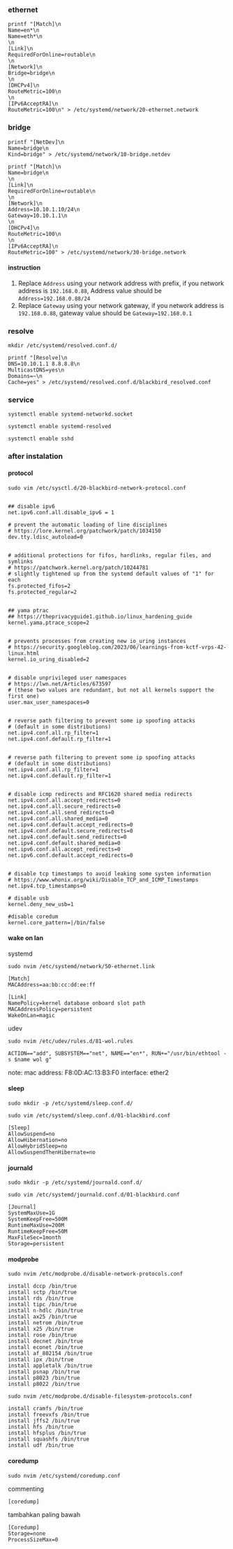 ### ethernet

```
printf "[Match]\n
Name=en*\n
Name=eth*\n
\n
[Link]\n
RequiredForOnline=routable\n
\n
[Network]\n
Bridge=bridge\n
\n
[DHCPv4]\n
RouteMetric=100\n
\n
[IPv6AcceptRA]\n
RouteMetric=100\n" > /etc/systemd/network/20-ethernet.network
```


### bridge

```
printf "[NetDev]\n
Name=bridge\n
Kind=bridge" > /etc/systemd/network/10-bridge.netdev
```

```
printf "[Match]\n
Name=bridge\n
\n
[Link]\n
RequiredForOnline=routable\n
\n
[Network]\n
Address=10.10.1.10/24\n
Gateway=10.10.1.1\n
\n
[DHCPv4]\n
RouteMetric=100\n
\n
[IPv6AcceptRA]\n
RouteMetric=100" > /etc/systemd/network/30-bridge.network
```
#### instruction

1. Replace `Address` using your network address with prefix, if you network address is `192.168.0.88`, Address value should be `Address=192.168.0.88/24`   
2. Replace `Gateway` using your network gateway, if you network address is `192.168.0.88`, gateway value should be `Gateway=192.168.0.1`


### resolve

```
mkdir /etc/systemd/resolved.conf.d/
```

```
printf "[Resolve]\n
DNS=10.10.1.1 8.8.8.8\n
MulticastDNS=yes\n
Domains=~\n
Cache=yes" > /etc/systemd/resolved.conf.d/blackbird_resolved.conf
```


### service

```
systemctl enable systemd-networkd.socket
```

```
systemctl enable systemd-resolved
```

```
systemctl enable sshd
```
### after instalation
#### protocol

```
sudo vim /etc/sysctl.d/20-blackbird-network-protocol.conf
```

```

## disable ipv6
net.ipv6.conf.all.disable_ipv6 = 1

# prevent the automatic loading of line disciplines
# https://lore.kernel.org/patchwork/patch/1034150
dev.tty.ldisc_autoload=0


# additional protections for fifos, hardlinks, regular files, and symlinks
# https://patchwork.kernel.org/patch/10244781
# slightly tightened up from the systemd default values of "1" for each
fs.protected_fifos=2
fs.protected_regular=2


## yama ptrac
## https://theprivacyguide1.github.io/linux_hardening_guide
kernel.yama.ptrace_scope=2


# prevents processes from creating new io_uring instances
# https://security.googleblog.com/2023/06/learnings-from-kctf-vrps-42-linux.html
kernel.io_uring_disabled=2


# disable unprivileged user namespaces
# https://lwn.net/Articles/673597
# (these two values are redundant, but not all kernels support the first one)
user.max_user_namespaces=0


# reverse path filtering to prevent some ip spoofing attacks
# (default in some distributions)
net.ipv4.conf.all.rp_filter=1
net.ipv4.conf.default.rp_filter=1


# reverse path filtering to prevent some ip spoofing attacks
# (default in some distributions)
net.ipv4.conf.all.rp_filter=1
net.ipv4.conf.default.rp_filter=1


# disable icmp redirects and RFC1620 shared media redirects
net.ipv4.conf.all.accept_redirects=0
net.ipv4.conf.all.secure_redirects=0
net.ipv4.conf.all.send_redirects=0
net.ipv4.conf.all.shared_media=0
net.ipv4.conf.default.accept_redirects=0
net.ipv4.conf.default.secure_redirects=0
net.ipv4.conf.default.send_redirects=0
net.ipv4.conf.default.shared_media=0
net.ipv6.conf.all.accept_redirects=0
net.ipv6.conf.default.accept_redirects=0


# disable tcp timestamps to avoid leaking some system information
# https://www.whonix.org/wiki/Disable_TCP_and_ICMP_Timestamps
net.ipv4.tcp_timestamps=0

# disable usb
kernel.deny_new_usb=1

#disable coredum
kernel.core_pattern=|/bin/false
```

#### wake on lan

systemd
```
sudo nvim /etc/systemd/network/50-ethernet.link
```
```
[Match]
MACAddress=aa:bb:cc:dd:ee:ff

[Link]
NamePolicy=kernel database onboard slot path
MACAddressPolicy=persistent
WakeOnLan=magic
```
udev
```
sudo nvim /etc/udev/rules.d/81-wol.rules
```
```
ACTION=="add", SUBSYSTEM=="net", NAME=="en*", RUN+="/usr/bin/ethtool -s $name wol g"
```
note: mac address: F8:0D:AC:13:B3:F0
      interface: ether2
#### sleep
```
sudo mkdir -p /etc/systemd/sleep.conf.d/
```
```
sudo vim /etc/systemd/sleep.conf.d/01-blackbird.conf
```
```
[Sleep]
AllowSuspend=no
AllowHibernation=no
AllowHybridSleep=no
AllowSuspendThenHibernate=no
```
#### journald
```
sudo mkdir -p /etc/systemd/journald.conf.d/
```
```
sudo vim /etc/systemd/journald.conf.d/01-blackbird.conf
```
```
[Journal]
SystemMaxUse=1G
SystemKeepFree=500M
RuntimeMaxUse=200M
RuntimeKeepFree=50M
MaxFileSec=1month
Storage=persistent
```
#### modprobe
```
sudo nvim /etc/modprobe.d/disable-network-protocols.conf
```
```
install dccp /bin/true
install sctp /bin/true
install rds /bin/true
install tipc /bin/true
install n-hdlc /bin/true
install ax25 /bin/true
install netrom /bin/true
install x25 /bin/true
install rose /bin/true
install decnet /bin/true
install econet /bin/true
install af_802154 /bin/true
install ipx /bin/true
install appletalk /bin/true
install psnap /bin/true
install p8023 /bin/true
install p8022 /bin/true
```
```
sudo nvim /etc/modprobe.d/disable-filesystem-protocols.conf
```
```
install cramfs /bin/true
install freevxfs /bin/true
install jffs2 /bin/true
install hfs /bin/true
install hfsplus /bin/true
install squashfs /bin/true
install udf /bin/true
```

#### coredump

```
sudo nvim /etc/systemd/coredump.conf
```
commenting
```
[coredump]
```
tambahkan paling bawah
```
[Coredump]
Storage=none
ProcessSizeMax=0
```

